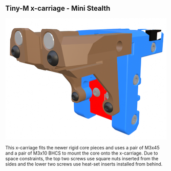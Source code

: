 ## Tiny-M x-carriage - Mini Stealth

![Tiny-M x-carriage](Tiny-M_x-carriage_Mini_Stealth.png)

This x-carriage fits the newer rigid core pieces and uses a pair of M3x45 and a pair of M3x10 BHCS to mount the core onto the x-carriage. Due to space constraints, the top two screws use square nuts inserted from the sides and the lower two screws use heat-set inserts installed from behind.
